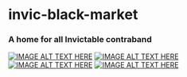 # invic-black-market
### A home for all Invictable contraband
[![IMAGE ALT TEXT HERE](https://img.youtube.com/vi/AZh7ZDrzawo/0.jpg)](https://www.youtube.com/watch?v=AZh7ZDrzawo)
[![IMAGE ALT TEXT HERE](https://img.youtube.com/vi/4S7i9IegJ0Y/0.jpg)](https://www.youtube.com/watch?v=4S7i9IegJ0Y)
[![IMAGE ALT TEXT HERE](https://img.youtube.com/vi/x05_cpmwRmI/0.jpg)](https://www.youtube.com/watch?v=x05_cpmwRmI)
[![IMAGE ALT TEXT HERE](https://img.youtube.com/vi/szbkonx2Mnw/0.jpg)](https://www.youtube.com/watch?v=szbkonx2Mnw)
